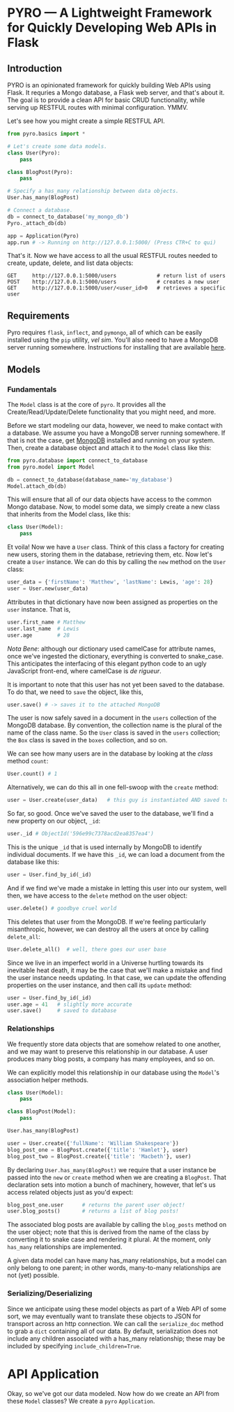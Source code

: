 # PYRO — A Lightweight Framework for Quickly Developing Web APIs in Flask

## Introduction

PYRO is an opinionated framework for quickly building Web APIs using Flask. It
requries a Mongo database, a Flask web server, and that's about it. The goal is
to provide a clean API for basic CRUD functionality, while serving up RESTFUL
routes with minimal configuration. YMMV.

Let's see how you might create a simple RESTFUL API. 

```python
from pyro.basics import *

# Let's create some data models.
class User(Pyro):
    pass

class BlogPost(Pyro):
    pass

# Specify a has_many relationship between data objects.
User.has_many(BlogPost)

# Connect a database.
db = connect_to_database('my_mongo_db')
Pyro._attach_db(db)

app = Application(Pyro)
app.run # -> Running on http://127.0.0.1:5000/ (Press CTR+C to qui)
```

That's it. Now we have access to all the usual RESTFUL routes needed to create,
update, delete, and list data objects:

```unix
GET     http://127.0.0.1:5000/users             # return list of users
POST    http://127.0.0.1:5000/users             # creates a new user
GET     http://127.0.0.1:5000/user/<user_id>0   # retrieves a specific user
```

## Requirements

Pyro requires `flask`, `inflect`, and `pymongo`, all of which can be easily
installed using the `pip` utility, *vel sim*. You'll also need to have a
MongoDB server running somewhere. Instructions for installing that are
available [here](https://goo.gl/pbiPSB).

## Models

### Fundamentals

The `Model` class is at the core of `pyro`. It provides all the
Create/Read/Update/Delete functionality that you might need, and more.

Before we start modeling our data, however, we need to make contact with a
database. We assume you have a MongoDB server running somewhere. If that is not
the case, get [MongoDB](https://goo.gl/pbiPSB) installed and running on your
system. Then, create a database object and attach it to the `Model` class like
this:

```python
from pyro.database import connect_to_database
from pyro.model import Model

db = connect_to_database(database_name='my_database')
Model.attach_db(db)
```

This will ensure that all of our data objects have access to the common Mongo
database. Now, to model some data, we simply create a new class that inherits
from the Model class, like this:

```python
class User(Model):
    pass
```

Et voila! Now we have a `User` class. Think of this class a factory for
creating new users, storing them in the database, retrieving them, etc. Now
let's create a `User` instance. We can do this by calling the `new` method on
the `User` class:

```python
user_data = {'firstName': 'Matthew', 'lastName': Lewis, 'age': 28}
user = User.new(user_data)
```

Attributes in that dictionary have now been assigned as properties on the
`user` instance. That is,

```python
user.first_name # Matthew
user.last_name  # Lewis
user.age        # 28
```

*Nota Bene*: although our dictionary used camelCase for attribute names, once
we've ingested the dictionary, everything is converted to snake_case. This
anticipates the interfacing of this elegant python code to an ugly JavaScript
front-end, where camelCase is *de rigueur*.

It is important to note that this user has not yet been saved to the database.
To do that, we need to `save` the object, like this,

```python
user.save() # -> saves it to the attached MongoDB
```

The user is now safely saved in a document in the `users` collection of the
MongoDB database. By convention, the collection name is the plural of the name
of the class name. So the `User` class is saved in the `users` collection; the
`Box` class is saved in the `boxes` collection, and so on.

We can see how many users are in the database by looking at
the *class* method `count`:

```python
User.count() # 1
```

Alternatively, we can do this all in one fell-swoop with the `create` method:

```python
user = User.create(user_data)   # this guy is instantiated AND saved to DB
```

So far, so good. Once we've saved the user to the database, we'll find a new
property on our object, `_id`:

```python
user._id # ObjectId('596e99c7378acd2ea8357ea4')
```

This is the unique `_id` that is used internally by MongoDB to identify
individual documents. If we have this `_id`, we can load a document from the
database like this:

```python
user = User.find_by_id(_id)
```

And if we find we've made a mistake in letting this user into our system, well
then, we have access to the `delete` method on the user object:

```python
user.delete() # goodbye cruel world
```

This deletes that user from the MongoDB. If we're feeling particularly
misanthropic, however, we can destroy all the users at once by calling
`delete_all`:

```python
User.delete_all()  # well, there goes our user base
```

Since we live in an imperfect world in a Universe hurtling towards its
inevitable heat death, it may be the case that we'll make a mistake and find
the user instance needs updating. In that case, we can update the offending
properties on the user instance, and then call its `update` method:

```python
user = User.find_by_id(_id)
user.age = 41   # slightly more accurate
user.save()     # saved to database
```

### Relationships

We frequently store data objects that are somehow related to one another, and
we may want to preserve this relationship in our database. A user produces many
blog posts, a company has many employees, and so on.

We can explicitly model this relationship in our database using the `Model`'s
association helper methods.

```python
class User(Model):
    pass

class BlogPost(Model):
    pass

User.has_many(BlogPost)

user = User.create({'fullName': 'William Shakespeare'})
blog_post_one = BlogPost.create({'title': 'Hamlet'}, user)
blog_post_two = BlogPost.create({'title': 'Macbeth'}, user)
```

By declaring `User.has_many(BlogPost)` we require that a user instance be
passed into the `new` or `create` method when we are creating a `BlogPost`.
That declaration sets into motion a bunch of machinery, however, that let's us
access related objects just as you'd expect:

```python
blog_post_one.user      # returns the parent user object!
user.blog_posts()       # returns a list of blog posts!
```

The associated blog posts are available by calling the `blog_posts` method
on the user object; note that this is derived from the name of the class by
converting it to snake case and rendering it plural. At the moment, only
`has_many` relationships are implemented.

A given data model can have many has_many relationships, but a model can only
belong to one parent; in other words, many-to-many relationships are not
(yet) possible.


### Serializing/Deserializing

Since we anticipate using these model objects as part of a Web API of some
sort, we may eventually want to translate these objects to JSON for transport
across an http connection. We can call the `serialize_doc` method to grab a
`dict` containing all of our data. By default, serialization does not include
any children associated with a has_many relationship; these may be included by
specifying `include_children=True`.


# API Application

Okay, so we've got our data modeled. Now how do we create an API from these
`Model` classes? We create a `pyro` `Application`.
